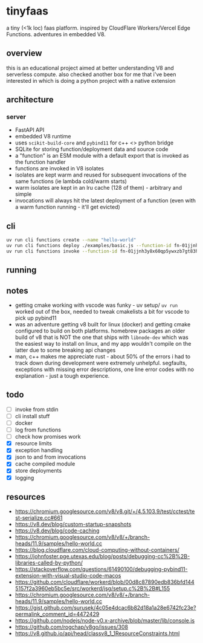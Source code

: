 # tinyfaas

a tiny (<1k loc) faas platform. inspired by CloudFlare Workers/Vercel Edge Functions. adventures in embedded V8.

## overview

this is an educational project aimed at better understanding V8 and serverless compute. also checked another box for me that i've been interested in which is doing a python project with a native extension

## architecture

### server

-   FastAPI API
-   embedded V8 runtime
-   uses `scikit-build-core` and `pybind11` for c++ <> python bridge
-   SQLite for storing function/deployment data and source code
-   a "function" is an ESM module with a default export that is invoked as the function handler
-   functions are invoked in V8 isolates
-   isolates are kept warm and reused for subsequent invocations of the same functions (ie lambda cold/warm starts)
-   warm isolates are kept in an lru cache (128 of them) - arbitrary and simple
-   invocations will always hit the latest deployment of a function (even with a warm function running - it'll get evicted)

## cli

```sh
uv run cli functions create --name "hello-world"
uv run cli functions deploy ./examples/basic.js --function-id fn-01jjnh3y8x60qp5ywxzb7gt83h
uv run cli functions invoke --function-id fn-01jjnh3y8x60qp5ywxzb7gt83h --payload '{"name": "world"}'
```

## running

## notes

-   getting cmake working with vscode was funky - uv setup/ `uv run` worked out of the box, needed to tweak cmakelists a bit for vscode to pick up pybind11
-   was an adventure getting v8 built for linux (docker) and getting cmake configured to build on both platforms. homebrew packages an older build of v8 that is NOT the one that ships with `libnode-dev` which was the easiest way to install on linux, and my app wouldn't compile on the latter due to some breaking api changes
-   man, c++ makes me appreciate rust - about 50% of the errors i had to track down during development were extremely unhelpful. segfaults, exceptions with missing error descriptions, one line error codes with no explanation - just a tough experience.

## todo

-   [ ] invoke from stdin
-   [ ] cli install stuff
-   [ ] docker
-   [ ] log from functions
-   [ ] check how promises work
-   [x] resource limits
-   [x] exception handling
-   [x] json to and from invocations
-   [x] cache compiled module
-   [x] store deployments
-   [x] logging

## resources

-   https://chromium.googlesource.com/v8/v8.git/+/4.5.103.9/test/cctest/test-serialize.cc#661
-   https://v8.dev/blog/custom-startup-snapshots
-   https://v8.dev/blog/code-caching
-   https://chromium.googlesource.com/v8/v8/+/branch-heads/11.9/samples/hello-world.cc
-   https://blog.cloudflare.com/cloud-computing-without-containers/
-   https://johnfoster.pge.utexas.edu/blog/posts/debugging-cc%2B%2B-libraries-called-by-python/
-   https://stackoverflow.com/questions/61490100/debugging-pybind11-extension-with-visual-studio-code-macos
-   https://github.com/cloudflare/workerd/blob/00d8c87890edb836bfd1445157f2a3960eb5bc5e/src/workerd/jsg/setup.c%2B%2B#L155
-   https://chromium.googlesource.com/v8/v8/+/branch-heads/11.9/samples/hello-world.cc
-   https://gist.github.com/surusek/4c05e4dcac6b82d18a1a28e6742fc23e?permalink_comment_id=4472429
-   https://github.com/nodejs/node-v0.x-archive/blob/master/lib/console.js
-   https://github.com/rogchap/v8go/issues/308
-   https://v8.github.io/api/head/classv8_1_1ResourceConstraints.html
